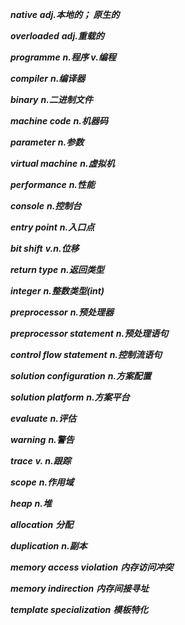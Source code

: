 ***native***
***adj.本地的；	原生的***

***overloaded***
***adj.重载的***

***programme***
***n.程序	v.编程*** 

***compiler***
***n.编译器***

***binary***
***n.二进制文件***

***machine code***
***n.机器码***

***parameter***
***n.参数***

***virtual machine***
***n.虚拟机***

***performance***
***n.性能***

***console***
***n.控制台***

***entry point***
***n.入口点***

***bit shift***
***v.n.位移***

***return type***
***n.返回类型***

***integer***
***n.整数类型(int)***

***preprocessor***
***n.预处理器***

***preprocessor statement***
***n.预处理语句***

***control flow statement***
***n.控制流语句***

***solution configuration***
***n.方案配置***

***solution platform***
***n.方案平台***

***evaluate***
***n.评估***

***warning***
***n.警告***

***trace***
***v. n.跟踪***

***scope***
***n.作用域***

***heap***
***n.堆***

***allocation***
***分配***

***duplication***
***n.副本***

***memory access violation***
***内存访问冲突***

***memory indirection***
***内存间接寻址***

***template specialization***
***模板特化***